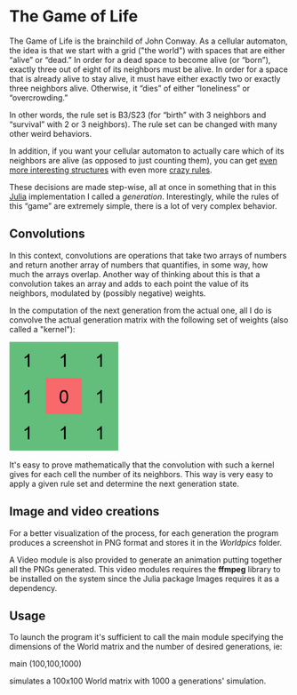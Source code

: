 # The Game of Life

The Game of Life is the brainchild of John Conway. As a cellular automaton, the idea is that we start with a grid ("the world") with spaces that are either “alive” or “dead.” In order for a dead space to become alive (or “born”), exactly three out of eight of its neighbors must be alive. In order for a space that is already alive to stay alive, it must have either exactly two or exactly three neighbors alive. Otherwise, it “dies” of either “loneliness” or “overcrowding.”

In other words, the rule set is B3/S23 (for “birth” with 3 neighbors and “survival” with 2 or 3 neighbors). The rule set can be changed with many other weird behaviors.

In addition, if you want your cellular automaton to actually care which of its neighbors are alive (as opposed to just counting them), you can get [even more interesting structures](http://mathworld.wolfram.com/Rule30.html) with even more [crazy rules](http://www.stephenwolfram.com/publications/academic/cellular-automaton-properties.pdf).

These decisions are made step-wise, all at once in something that in this [Julia](https://julialang.org/) implementation I called a *generation*. Interestingly, while the rules of this “game” are extremely simple, there is a lot of very complex behavior.

## Convolutions

In this context, convolutions are operations that take two arrays of numbers and return another array of numbers that quantifies, in some way, how much the arrays overlap. Another way of thinking about this is that a convolution takes an array and adds to each point the value of its neighbors, modulated by (possibly negative) weights.

In the computation of the next generation from the actual one, all I do is convolve the actual generation matrix with the following set of weights (also called a "kernel"):

![Kernel for Game of Life](/img/kernel.png "Kernel")

It's easy to prove mathematically that the convolution with such a kernel gives
for each cell the number of its neighbors. This way is very easy to apply
a given rule set and determine the next generation state.

## Image and video creations

For a better visualization of the process, for each generation the program produces a screenshot in PNG format and stores it in the *Worldpics* folder.

A Video module is also provided to generate an animation putting together all the
PNGs generated. This video modules requires the **ffmpeg** library to be installed on the system since the Julia package Images requires it as a dependency.

## Usage

To launch the program it's sufficient to call the main module specifying the dimensions of the World matrix and the number of desired generations, ie:

main (100,100,1000)

simulates a 100x100 World matrix with 1000 a generations' simulation.
